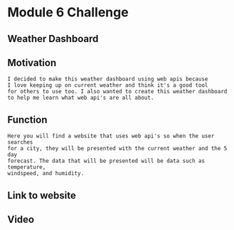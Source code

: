 # Module 6 Challenge

## Weather Dashboard

## Motivation
    I decided to make this weather dashboard using web apis because
    I love keeping up on current weather and think it's a good tool 
    for others to use too. I also wanted to create this weather dashboard
    to help me learn what web api's are all about. 

## Function
    Here you will find a website that uses web api's so when the user searches
    for a city, they will be presented with the current weather and the 5 day
    forecast. The data that will be presented will be data such as temperature,
    windspeed, and humidity.

## Link to website

## Video 